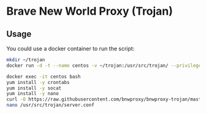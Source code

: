 # Brave New World Proxy (Trojan)



## Usage

You could use a docker container to run the script:

```bash
mkdir ~/trojan
docker run -d -t --name centos -v ~/trojan:/usr/src/trojan/ --privileged  -p 1080:1080 -p 3306:3306 -p 443:443 -p 80:80 centos/systemd

docker exec -it centos bash 
yum install -y crontabs
yum install -y socat
yum install -y nano
curl -O https://raw.githubusercontent.com/bnwproxy/bnwproxy-trojan/master/trojan_centos7.sh && chmod +x trojan_centos7.sh && ./trojan_centos7.sh
nano /usr/src/trojan/server.conf
```
